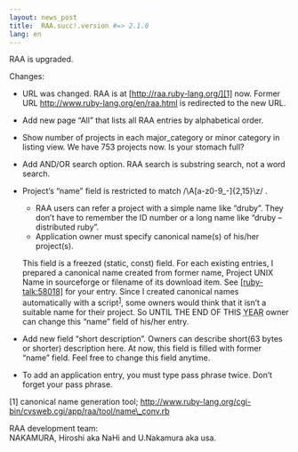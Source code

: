 ```yaml
---
layout: news_post
title:  RAA.succ!.version #=> 2.1.0
lang: en
---
```


RAA is upgraded.

Changes:

* URL was changed. RAA is at [http://raa.ruby-lang.org/][1] now.
  Former URL http://www.ruby-lang.org/en/raa.html is redirected to the new
  URL.
* Add new page “All” that lists all RAA
  entries by alphabetical order.
* Show number of projects in each major\_category or minor category in
  listing view. We have 753 projects now. Is your stomach full?
* Add AND/OR search option. RAA search is substring search,
  not a word search.
* Project’s “name” field is restricted to match
  /\\A\[a-z0-9\_-\]\{2,15}\\z/ .
  * RAA users can refer a project with a
    simple name like “druby”. They don’t have to remember the ID number
    or a long name like “druby – distributed ruby”.
  * Application owner must specify canonical name(s) of his/her
    project(s).
  
  This field is a freezed (static, const) field. For each existing
  entries, I prepared a canonical name created from former name, Project
  UNIX Name in sourceforge or filename of its
  download item. See [\[ruby-talk:58018\]][2] for your entry. Since I
  created canonical names automatically with a
  script<sup>[1](#fn1)</sup>, some owners would think that it isn’t a
  suitable name for their project. So UNTIL THE END
  OF THIS <acronym title="2002">YEAR</acronym> owner can change
  this “name” field of his/her entry.
* Add new field “short description”. Owners can describe short(63 bytes
  or shorter) description here. At now, this field is filled with former
  “name” field. Feel free to change this field anytime.
* To add an application entry, you must type pass phrase twice. Don’t
  forget your pass phrase.

\[1\] canonical name generation tool;
http://www.ruby-lang.org/cgi-bin/cvsweb.cgi/app/raa/tool/name\_conv.rb

RAA development team:  
NAKAMURA, Hiroshi aka NaHi and U.Nakamura aka usa.  

[1]: http://raa.ruby-lang.org/ 
[2]: http://blade.nagaokaut.ac.jp/cgi-bin/scat.rb/ruby/ruby-talk/58018 
